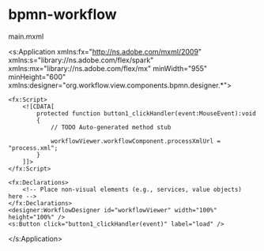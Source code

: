 bpmn-workflow
=============
main.mxml

<?xml version="1.0" encoding="utf-8"?>
<s:Application xmlns:fx="http://ns.adobe.com/mxml/2009" 
			   xmlns:s="library://ns.adobe.com/flex/spark" 
			   xmlns:mx="library://ns.adobe.com/flex/mx" minWidth="955" minHeight="600" xmlns:designer="org.workflow.view.components.bpmn.designer.*">
	
	<fx:Script>
		<![CDATA[
			protected function button1_clickHandler(event:MouseEvent):void
			{
				// TODO Auto-generated method stub
				
				workflowViewer.workflowComponent.processXmlUrl = "process.xml";
			}
		]]>
	</fx:Script>
	
	<fx:Declarations>
		<!-- Place non-visual elements (e.g., services, value objects) here -->
	</fx:Declarations>
	<designer:WorkflowDesigner id="workflowViewer" width="100%" height="100%" />
	<s:Button click="button1_clickHandler(event)" label="load" />
</s:Application>
